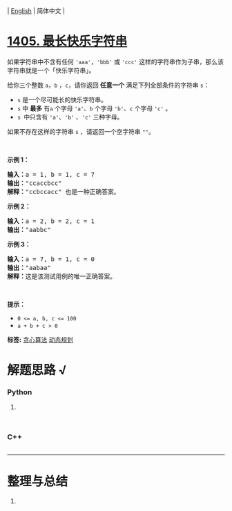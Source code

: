| [English](README_EN.md) | 简体中文 |

# [1405. 最长快乐字符串](https://leetcode-cn.com/problems/longest-happy-string)
<p>如果字符串中不含有任何 <code>&#39;aaa&#39;</code>，<code>&#39;bbb&#39;</code> 或 <code>&#39;ccc&#39;</code> 这样的字符串作为子串，那么该字符串就是一个「快乐字符串」。</p>

<p>给你三个整数 <code>a</code>，<code>b</code> ，<code>c</code>，请你返回 <strong>任意一个</strong> 满足下列全部条件的字符串 <code>s</code>：</p>

<ul>
	<li><code>s</code> 是一个尽可能长的快乐字符串。</li>
	<li><code>s</code> 中 <strong>最多</strong> 有<code>a</code> 个字母 <code>&#39;a&#39;</code>、<code>b</code>&nbsp;个字母 <code>&#39;b&#39;</code>、<code>c</code> 个字母 <code>&#39;c&#39;</code> 。</li>
	<li><code>s </code>中只含有 <code>&#39;a&#39;</code>、<code>&#39;b&#39;</code> 、<code>&#39;c&#39;</code> 三种字母。</li>
</ul>

<p>如果不存在这样的字符串 <code>s</code> ，请返回一个空字符串 <code>&quot;&quot;</code>。</p>

<p>&nbsp;</p>

<p><strong>示例 1：</strong></p>

<pre><strong>输入：</strong>a = 1, b = 1, c = 7
<strong>输出：</strong>&quot;ccaccbcc&quot;
<strong>解释：</strong>&quot;ccbccacc&quot; 也是一种正确答案。
</pre>

<p><strong>示例 2：</strong></p>

<pre><strong>输入：</strong>a = 2, b = 2, c = 1
<strong>输出：</strong>&quot;aabbc&quot;
</pre>

<p><strong>示例 3：</strong></p>

<pre><strong>输入：</strong>a = 7, b = 1, c = 0
<strong>输出：</strong>&quot;aabaa&quot;
<strong>解释：</strong>这是该测试用例的唯一正确答案。</pre>

<p>&nbsp;</p>

<p><strong>提示：</strong></p>

<ul>
	<li><code>0 &lt;= a, b, c &lt;= 100</code></li>
	<li><code>a + b + c &gt; 0</code></li>
</ul>

**标签:**  [贪心算法](https://leetcode-cn.com/tag/greedy) [动态规划](https://leetcode-cn.com/tag/dynamic-programming) 
# 解题思路 √

### Python

1. 

```python

```


```python

```

### C++

```cpp

```

---



# 整理与总结

1. 